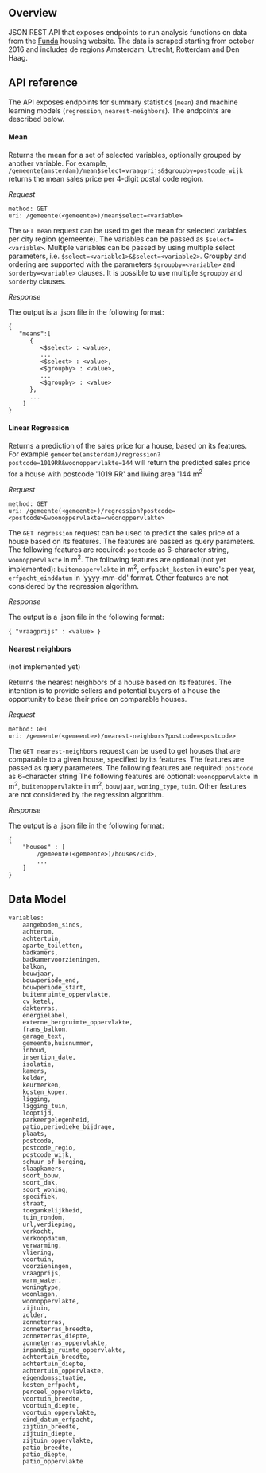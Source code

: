 ## Overview
JSON REST API that exposes endpoints to run analysis functions on data from the [Funda](http://www.funda.nl/) housing website. The data is scraped starting from october 2016 and includes de regions Amsterdam, Utrecht, Rotterdam and Den Haag.

## API reference

The API exposes endpoints for summary statistics (`mean`) and machine learning models (`regression`, `nearest-neighbors`). The endpoints are described below.

#### Mean

Returns the mean for a set of selected variables, optionally grouped by another variable. For example, `/gemeente(amsterdam)/mean$select=vraagprijs&$groupby=postcode_wijk` returns the mean sales price per 4-digit postal code region. 

_Request_

    method: GET
    uri: /gemeente(<gemeente>)/mean$select=<variable> 

The `GET mean` request can be used to get the mean for selected variables
per city region (gemeente). The variables can be passed as `$select=<variable>`. Multiple variables can be passed by using multiple select parameters, i.e. `$select=<variable1>&$select=<variable2>`. Groupby and ordering are supported with the parameters `$groupby=<variable>` and `$orderby=<variable>` clauses. It is possible to use multiple `$groupby` and `$orderby` clauses.

_Response_

The output is a .json file in the following format:

    {  
       "means":[  
          {  
             <$select> : <value>,
             ...
             <$select> : <value>,
             <$groupby> : <value>,
             ...
             <$groupby> : <value>
          },
          ...
        ]
    }

#### Linear Regression

Returns a prediction of the sales price for a house, based on its features. For example `gemeente(amsterdam)/regression?postcode=1019RR&woonoppervlakte=144` will return the predicted sales price for a house with postcode '1019 RR' and living area '144 m<sup>2<sup>' 

_Request_

    method: GET
    uri: /gemeente(<gemeente>)/regression?postcode=<postcode>&woonoppervlakte=<woonoppervlakte>

The `GET regression` request can be used to predict the sales price of a house based on its features. The features are passed as query parameters.
The following features are required: 
`postcode` as 6-character string, 
`woonoppervlakte` in m<sup>2</sup>. 
The following features are optional (not yet implemented): 
`buitenoppervlakte` in m<sup>2</sup>, 
`erfpacht_kosten` in euro's per year, 
`erfpacht_einddatum` in 'yyyy-mm-dd' format. 
Other features are not considered by the regression algorithm.

_Response_

The output is a .json file in the following format:

    { "vraagprijs" : <value> }


#### Nearest neighbors

(not implemented yet)

Returns the nearest neighbors of a house based on its features. The intention is to provide sellers and potential buyers of a house the opportunity to base their price on comparable houses.

_Request_

    method: GET
    uri: /gemeente(<gemeente>)/nearest-neighbors?postcode=<postcode>

The `GET nearest-neighbors` request can be used to get houses that are comparable to a given house, specified by its features. The features are passed as query parameters.
The following features are required: 
`postcode` as 6-character string 
The following features are optional: 
`woonoppervlakte` in m<sup>2</sup>,
`buitenoppervlakte` in m<sup>2</sup>,
`bouwjaar`,
`woning_type`,
`tuin`.
Other features are not considered by the regression algorithm.

_Response_

The output is a .json file in the following format:

    {
        "houses" : [
            /gemeente(<gemeente>)/houses/<id>,
            ...
        ]
    }

    
## Data Model

    variables:
        aangeboden_sinds,
        achterom,
        achtertuin,
        aparte_toiletten,
        badkamers,
        badkamervoorzieningen,
        balkon,
        bouwjaar,
        bouwperiode_end,
        bouwperiode_start,
        buitenruimte_oppervlakte,
        cv_ketel,
        dakterras,
        energielabel,
        externe_bergruimte_oppervlakte,
        frans_balkon,
        garage_text,
        gemeente,huisnummer,
        inhoud,
        insertion_date,
        isolatie,
        kamers,
        kelder,
        keurmerken,
        kosten_koper,
        ligging,
        ligging_tuin,
        looptijd,
        parkeergelegenheid,
        patio,periodieke_bijdrage,
        plaats,
        postcode,
        postcode_regio,
        postcode_wijk,
        schuur_of_berging,
        slaapkamers,
        soort_bouw,
        soort_dak,
        soort_woning,
        specifiek,
        straat,
        toegankelijkheid,
        tuin_rondom,
        url,verdieping,
        verkocht,
        verkoopdatum,
        verwarming,
        vliering,
        voortuin,
        voorzieningen,
        vraagprijs,
        warm_water,
        woningtype,
        woonlagen,
        woonoppervlakte,
        zijtuin,
        zolder,
        zonneterras,
        zonneterras_breedte,
        zonneterras_diepte,
        zonneterras_oppervlakte,
        inpandige_ruimte_oppervlakte,
        achtertuin_breedte,
        achtertuin_diepte,
        achtertuin_oppervlakte,
        eigendomssituatie,
        kosten_erfpacht,
        perceel_oppervlakte,
        voortuin_breedte,
        voortuin_diepte,
        voortuin_oppervlakte,
        eind_datum_erfpacht,
        zijtuin_breedte,
        zijtuin_diepte,
        zijtuin_oppervlakte,
        patio_breedte,
        patio_diepte,
        patio_oppervlakte

